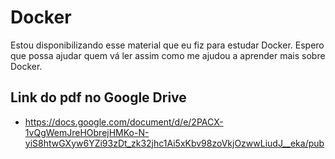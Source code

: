 # Docker

Estou disponibilizando esse material que eu fiz para estudar Docker. Espero que possa ajudar quem vá ler assim como me ajudou a aprender mais sobre Docker.

## Link do pdf no Google Drive

- https://docs.google.com/document/d/e/2PACX-1vQgWemJreHObrejHMKo-N-yiS8htwGXyw6YZi93zDt_zk32jhc1Ai5xKbv98zoVkjOzwwLiudJ__eka/pub
